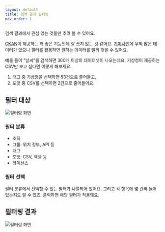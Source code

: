 ```yaml
---
layout: default
title: 검색 결과 필터링
nav_order: 1
---
```


검색 결과에서 관심 있는 것들만 추려 볼 수 있어요.

[CKAN](ckan)이 제공하는 꽤 좋은 기능인데 잘 쓰지 않는 것 같아요. 
[기미나인](https://gimi9.com/)에 무척 많은 데이터가 있으니 필터를 활용하면 원하는 데이터를 빨리 찾을 수 있어요.

예를 들어 "날씨"를 검색하면 300개 이상의 데이터셋이 나오는데요, 기상청이 제공하는 CSV만 보고 싶다면 이렇게 해보세요.

1. 태그 중 기상청을 선택하면 53건으로 줄어들고,
2. 포맷 중 CSV를 선택하면 2건으로 줄어들어요.

## 필터 대상

![필터링 화면](/public-data/images/filter-1.png)

### 필터 분류

* 조직
* 그룹: 위치 정보, API 등
* 태그
* 포맷: CSV, 엑셀 등
* 라이선스

### 필터 선택

필터 분류에서 선택할 수 있는 필터가 나열되어 있어요. 그리고 각 항목에 몇 건씩 들어있는지도 알 수 있죠.
클릭하면 해당 필터가 적용돼요.

## 필터링 결과

![필터링 화면](/public-data/images/filter-2.png)


